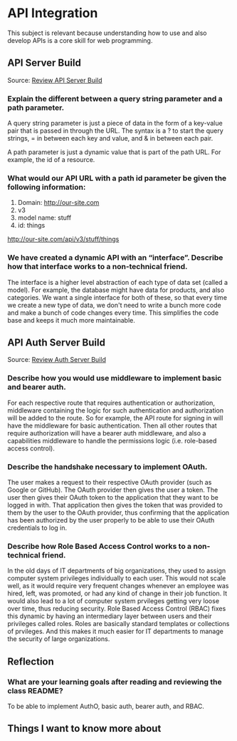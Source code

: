 # API Integration

This subject is relevant because understanding how to use and also develop APIs is a core skill for web programming.

## API Server Build

Source: [Review API Server Build](https://codefellows.github.io/code-401-javascript-guide/curriculum/apps-and-libraries/api-server/)

### Explain the different between a query string parameter and a path parameter.

A query string parameter is just a piece of data in the form of a key-value pair that is passed in through the URL. The syntax is a ? to start the query strings, = in between each key and value, and & in between each pair.

A path parameter is just a dynamic value that is part of the path URL. For example, the id of a resource.

### What would our API URL with a path id parameter be given the following information:

1) Domain: http://our-site.com
2) v3
3) model name: stuff
4) id: things

http://our-site.com/api/v3/stuff/things

### We have created a dynamic API with an “interface”. Describe how that interface works to a non-technical friend.

The interface is a higher level abstraction of each type of data set (called a model). For example, the database might have data for products, and also categories. We want a single interface for both of these, so that every time we create a new type of data, we don't need to write a bunch more code and make a bunch of code changes every time. This simplifies the code base and keeps it much more maintainable.

## API Auth Server Build

Source: [Review Auth Server Build](https://codefellows.github.io/code-401-javascript-guide/curriculum/apps-and-libraries/auth-server/)

### Describe how you would use middleware to implement basic and bearer auth.

For each respective route that requires authentication or authorization, middleware containing the logic for such authentication and authorization will be added to the route. So for example, the API route for signing in will have the middleware for basic authentication. Then all other routes that require authorization will have a bearer auth middleware, and also a capabilities middleware to handle the permissions logic (i.e. role-based access control).

### Describe the handshake necessary to implement OAuth.

The user makes a request to their respective OAuth provider (such as Google or GitHub). The OAuth provider then gives the user a token. The user then gives their OAuth token to the application that they want to be logged in with. That application then gives the token that was provided to them by the user to the OAuth provider, thus confirming that the application has been authorized by the user properly to be able to use their OAuth credentials to log in.

### Describe how Role Based Access Control works to a non-technical friend.

In the old days of IT departments of big organizations, they used to assign computer system privileges individually to each user. This would not scale well, as it would require very frequent changes whenever an employee was hired, left, was promoted, or had any kind of change in their job function. It would also lead to a lot of computer system prvileges getting very loose over time, thus reducing security. Role Based Access Control (RBAC) fixes this dynamic by having an intermediary layer between users and their privileges called roles. Roles are basically standard templates or collections of prvileges. And this makes it much easier for IT departments to manage the security of large organizations.

## Reflection

### What are your learning goals after reading and reviewing the class README?

To be able to implement AuthO, basic auth, bearer auth, and RBAC.

## Things I want to know more about
